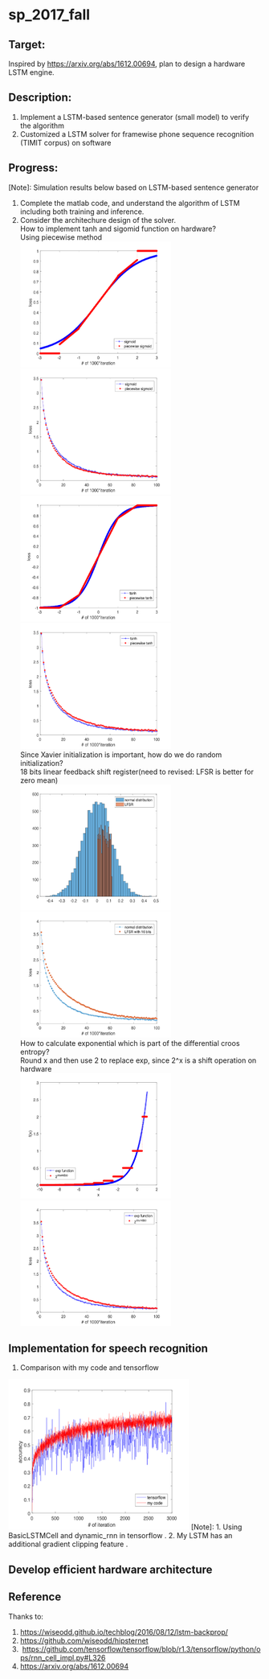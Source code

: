 # sp_2017_fall
## Target:
Inspired by <https://arxiv.org/abs/1612.00694>,  plan to design a hardware LSTM engine.
## Description:
1. Implement a LSTM-based sentence generator (small model) to verify the algorithm
2. Customized a LSTM solver for framewise phone sequence recognition (TIMIT corpus) on software
## Progress:
[Note]: Simulation results below based on LSTM-based sentence generator
1. Complete the matlab code, and understand the algorithm of LSTM including both training and inference.  
2. Consider the architechure design of the solver.  
How to implement tanh and sigomid function on hardware?  
Using piecewise method  
<img src=https://github.com/02stevenyang850527/sp_2017_fall/blob/master/pic/sigmoid.png alt="sigmoid" width=300 height=250><img src=https://github.com/02stevenyang850527/sp_2017_fall/blob/master/pic/sigmoid_sim.png alt="sigmoid_sim" width=300 height=250>  
<img src=https://github.com/02stevenyang850527/sp_2017_fall/blob/master/pic/tanh.png alt="tanh" width=300 height=250><img src=https://github.com/02stevenyang850527/sp_2017_fall/blob/master/pic/tanh_pic.png alt="tanh_sim" width=300 height=250>  
Since Xavier initialization is important, how do we do random initialization?  
18 bits linear feedback shift register(need to revised: LFSR is better for zero mean)  
<img src=https://github.com/02stevenyang850527/sp_2017_fall/blob/master/pic/LFSR.png alt="LFSR" width=300 height=250><img src=https://github.com/02stevenyang850527/sp_2017_fall/blob/master/pic/lfsr_sim.png alt="LFSR_sim" width=300 height=250>  
How to calculate exponential which is part of the differential croos entropy?  
Round x and then use 2 to replace exp, since 2^x is a shift operation on hardware  
<img src=https://github.com/02stevenyang850527/sp_2017_fall/blob/master/pic/exp.png alt="exp" width=300 height=250><img src=https://github.com/02stevenyang850527/sp_2017_fall/blob/master/pic/exp_sim.png alt="exp_sim" width=300 height=250>  

  
## Implementation for speech recognition
1. Comparison with my code and tensorflow  
<img src=https://github.com/02stevenyang850527/sp_2017_fall/blob/master/pic/compare.png alt="compare" width=360 height=300>  
[Note]:  
1. Using BasicLSTMCell and dynamic_rnn in tensorflow . 
2. My LSTM has an additional gradient clipping feature . 

## Develop efficient hardware architecture

## Reference
Thanks to:  
1.  <https://wiseodd.github.io/techblog/2016/08/12/lstm-backprop/>  
2.  <https://github.com/wiseodd/hipsternet>  
3.  <https://github.com/tensorflow/tensorflow/blob/r1.3/tensorflow/python/ops/rnn_cell_impl.py#L326>  
4.  <https://arxiv.org/abs/1612.00694>

